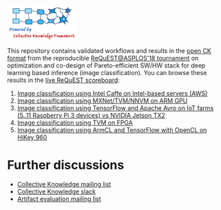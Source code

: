 [![logo](https://github.com/ctuning/ck-guide-images/blob/master/logo-powered-by-ck.png)](https://github.com/ctuning/ck)

This repository contains validated workflows and results in the [open CK format](https://github.com/ctuning/ck)
from the reproducible [ReQuEST@ASPLOS'18 tournament](http://cknowledge.org/request-cfp-asplos2018.html) 
on optimization and co-design of Pareto-efficient SW/HW stack for deep learning based inference (image classification).
You can browse these results in the [live ReQuEST scoreboard](http://cKnowledge.org/request-results):

1. [Image classification using Intel Caffe on Intel-based servers (AWS)](https://github.com/ctuning/ck-request-asplos18-caffe-intel)
2. [Image classification using MXNet/TVM/NNVM on ARM GPU](https://github.com/ctuning/ck-request-asplos18-mobilenets-tvm-arm)
3. [Image classification using TensorFlow and Apache Avro on IoT farms (5..11 Raspberry Pi 3 devices) vs NVIDIA Jetson TX2](https://github.com/ctuning/ck-request-asplos18-iot-farm)
4. [Image classification using TVM on FPGA](https://github.com/ctuning/ck-request-asplos18-resnet-tvm-fpga)
5. [Image classification using ArmCL and TensorFlow with OpenCL on HiKey 960](https://github.com/dividiti/ck-request-asplos18-mobilenets-armcl-opencl)

# Further discussions

* [Collective Knowledge mailing list](http://groups.google.com/group/collective-knowledge)
* [Collective Knowledge slack](https://collective-knowledge.slack.com)
* [Artifact evaluation mailing list](http://groups.google.com/group/artifact-evaluation)
